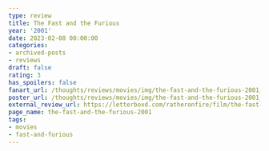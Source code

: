 ```yaml
---
type: review
title: The Fast and the Furious
year: '2001'
date: 2023-02-08 00:00:00
categories:
- archived-posts
- reviews
draft: false
rating: 3
has_spoilers: false
fanart_url: /thoughts/reviews/movies/img/the-fast-and-the-furious-2001_fanart.png
poster_url: /thoughts/reviews/movies/img/the-fast-and-the-furious-2001_poster.png
external_review_url: https://letterboxd.com/ratheronfire/film/the-fast-and-the-furious-2001/
page_name: the-fast-and-the-furious-2001
tags:
- movies
- fast-and-furious
---
```


